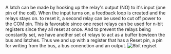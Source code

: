A latch can be made by hooking up the relay's output (NO) to it's input (one pin of the coil). When the input turns on, a feedback loop is created and the relays stays on. to reset it, a second relay can be used to cut off power to the COM pin. This is favorable since one reset relays can be used for n-bit registers since they all reset at once. And to prevent the relays being constantly set, we have another set of relays to act as a buffer bewteen the bus and latches. Thus we and up with a register that has a Reset pin, a pin for writing from the bus, a bus conenction and an output.
![8bit regiset](https://github.com/ImMihai689/RelayComputer/assets/75139772/db071a4b-52b7-45ea-b661-e5a49ad1c57d)
